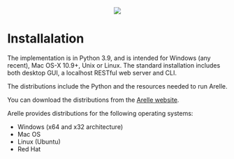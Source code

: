 <div align="center">
  <img src="http://arelle.org/arelle/wp-content/themes/platform/images/logo-platform.png">
</div>

# Installalation

The implementation is in Python 3.9, and is intended for Windows (any recent),
Mac OS-X 10.9+, Unix or Linux. The standard installation includes both desktop GUI,
a localhost RESTful web server and CLI.

The distributions include the Python and the resources needed to run Arelle.

You can download the distributions from the [Arelle website](https://arelle.org/arelle/pub/).

Arelle provides distributions for the following operating systems:
* Windows (x64 and x32 architecture)
* Mac OS
* Linux (Ubuntu)
* Red Hat